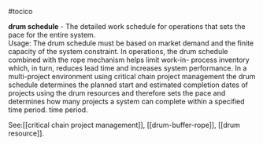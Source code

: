 #tocico

<b>drum schedule</b> - The detailed work schedule for operations that sets the pace for the entire system.  
Usage: The drum schedule must be based on market demand and the finite capacity of the system constraint. In operations, the drum schedule combined with the rope mechanism helps limit work-in- process inventory which, in turn, reduces lead time and increases system performance. 
In a multi-project environment using critical chain project management the drum schedule 
determines the planned start and estimated completion dates of projects using the drum resources and therefore sets the pace and determines how many projects a system can complete within a specified time period. time period. 



See:[[critical chain project management]], [[drum-buffer-rope]], [[drum resource]].




